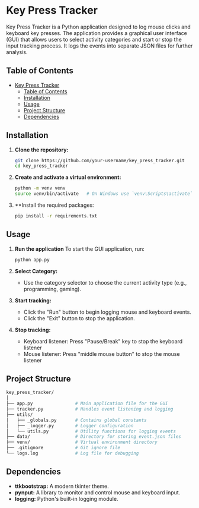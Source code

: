 # Key Press Tracker

Key Press Tracker is a Python application designed to log mouse clicks and keyboard key presses. The application provides a graphical user interface (GUI) that allows users to select activity categories and start or stop the input tracking process. It logs the events into separate JSON files for further analysis.

## Table of Contents

- [Key Press Tracker](#key-press-tracker)
  - [Table of Contents](#table-of-contents)
  - [Installation](#installation)
  - [Usage](#usage)
  - [Project Structure](#project-structure)
  - [Dependencies](#dependencies)

## Installation

1. **Clone the repository:**

   ```bash
   git clone https://github.com/your-username/key_press_tracker.git
   cd key_press_tracker

2. **Create and activate a virtual environment:**
   
   ```bash
   python -m venv venv
   source venv/bin/activate   # On Windows use `venv\Scripts\activate`
   ```

3. **Install the required packages:
   
   ```bash
   pip install -r requirements.txt
   ```

## Usage

1. **Run the application**
   To start the GUI application, run:

   ```bash
   python app.py
   ```

2. **Select Category:**
   - Use the category selector to choose the current activity type (e.g., programming, gaming).

3. **Start tracking:**
   - Click the "Run" button to begin logging mouse and keyboard events.
   - Click the "Exit" button to stop the application.

4. **Stop tracking:**
   - Keyboard listener: Press "Pause/Break" key to stop the keyboard listener
   - Mouse listener: Press "middle mouse button" to stop the mouse listener
  
## Project Structure

```bash
key_press_tracker/
│
├── app.py                # Main application file for the GUI
├── tracker.py            # Handles event listening and logging
├── utils/
│   ├── _globals.py       # Contains global constants
│   ├── _logger.py        # Logger configuration
│   └── utils.py          # Utility functions for logging events
├── data/                 # Directory for storing event.json files
├── venv/                 # Virtual environment directory
├── .gitignore            # Git ignore file
└── logs.log              # Log file for debugging
```

## Dependencies
- **ttkbootstrap:** A modern tkinter theme.
- **pynput:** A library to monitor and control mouse and keyboard input.
- **logging:** Python's built-in logging module.